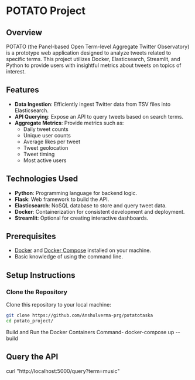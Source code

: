 # POTATO Project

## Overview
POTATO (the Panel-based Open Term-level Aggregate Twitter Observatory) is a prototype web application designed to analyze tweets related to specific terms. This project utilizes Docker, Elasticsearch, Streamlit, and Python to provide users with insightful metrics about tweets on topics of interest.

## Features
- **Data Ingestion**: Efficiently ingest Twitter data from TSV files into Elasticsearch.
- **API Querying**: Expose an API to query tweets based on search terms.
- **Aggregate Metrics**: Provide metrics such as:
  - Daily tweet counts
  - Unique user counts
  - Average likes per tweet
  - Tweet geolocation
  - Tweet timing
  - Most active users

## Technologies Used
- **Python**: Programming language for backend logic.
- **Flask**: Web framework to build the API.
- **Elasticsearch**: NoSQL database to store and query tweet data.
- **Docker**: Containerization for consistent development and deployment.
- **Streamlit**: Optional for creating interactive dashboards.

## Prerequisites
- [Docker](https://docs.docker.com/get-docker/) and [Docker Compose](https://docs.docker.com/compose/install/) installed on your machine.
- Basic knowledge of using the command line.

## Setup Instructions

### Clone the Repository
Clone this repository to your local machine:
```bash
git clone https://github.com/Anshulverma-prg/potatotaska
cd potato_project/
```
Build and Run the Docker Containers
Command-  docker-compose up --build

## Query the API
curl "http://localhost:5000/query?term=music"


